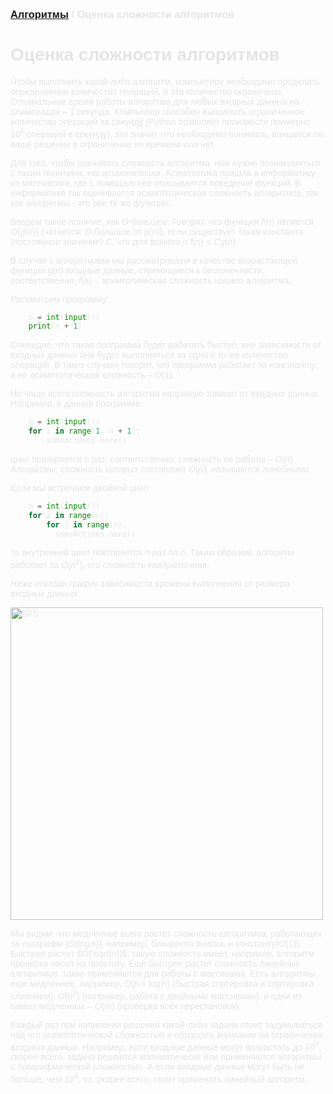<script type="text/javascript" id="MathJax-script" async
  src="https://cdn.jsdelivr.net/npm/mathjax@3/es5/tex-mml-chtml.js">
</script>

<script>
  MathJax = {
    tex: {
      inlineMath: [['$', '$']]
    }
  };
</script>

<span style="color: #E5E4E4; font-family: Helvetica;">

### [Алгоритмы](README.md) / Оценка сложности алгоритмов

# **Оценка сложности алгоритмов**
Чтобы выполнить какой-либо алгоритм, компьютеру необходимо проделать определенное количество операций, и это количество ограничено. Оптимальное время работы алгоритма для любых входных данных на олимпиадах – $1$ секунда. Компьютер способен выполнить ограниченное количество операций за секунду (Python позволяет произвести примерно $10^6$ операций в секунду), это значит, что необходимо понимать, впишется ли ваше решение в ограничение по времени или нет.

Для того, чтобы оценивать сложность алгоритма, нам нужно познакомиться с таким понятием, как *асимптотика*. Асимптотика пришла в информатику из математики, где с помощью нее описывается поведение функций. В информатике так оценивается асимптотическая сложность алгоритмов, так как алгоритмы - это все те же функции.

Введем такое понятие, как *$O$-большое*. Говорят, что функция $f(n)$ является $O(g(n))$ (читается: $O$-большое от $g(n)$), если существует такая константа (постоянное значение) $C$, что для всякого $n$ $f(n) \leq Cg(n)$. 

В случае с алгоритмами мы рассматриваем в качестве возрастающей функции $g(n)$ входные данные, стремящиеся к бесконечности, соответственно, $f(n)$ – асимтотическая сложность нашего алгоритма. 

Рассмотрим программу:

```py
    n = int(input())
    print(n + 1)
```

Очевидно, что такая программа будет работать быстро, вне зависимости от входных данных она будет выполняться за одно и то же количество операций. В таких случаях говорят, что программа работает *за константу*, а ее асимптотическая сложность – $O(1)$.

Но чаще всего сложность алгоритма напрямую зависит от входных данных. Например, в данной программе:

```py
    n = int(input())
    for i in range(1, n + 1):
        someActions.here()
```

цикл повторяется $n$ раз, соответственно, сложность ее работы – $O(n)$. Алгоритмы, сложность которых составляет $O(n)$, называются *линейными*.

Если мы встречаем двойной цикл:

```py
    n = int(input())
    for i in range(n):
        for j in range(n):
          someActions.here()
```
            
то внутренний цикл повторяется $n$ раз по $n$. Таким образом, алгоритм работает за $O(n^2)$, его сложность *квадратичная*.

Ниже показан график зависимости времени выполнения от размера входных данных:

<img src="assets/asymp.png" alt="BFS" width="500"/>

Мы видим, что медленнее всего растет сложность алгоритмов, работающих за логарифм ($O(\log n)$), например, бинарного поиска, и константу($O(1)$). Быстрее растет $O(\sqrt{n})$, такую сложность имеет, например, алгоритм проверки чисел на простоту. Еще быстрее растет сложность линейных алгоритмов, такие применяются для работы с массивами. Есть алгоритмы еще медленнее, например, $O(n \times \log n)$ (быстрая сортировка и сортировка слиянием), $O(n^2)$ (например, работа с двойными массивами), и одни из самых медленных – $O(n!)$ (проверка всех перестановок).

Каждый раз при написании решения какой-либо задачи стоит задумываться над его асимптотической сложностью и обращать внимание на ограничения входных данных. Например, если входные данные могут возрастать до $10^9$, скорее всего, задача решается математически или применяются алгоритмы с логарифмической сложностью. А если входные данные могут быть не больше, чем $10^6$, то, скорее всего, стоит применить линейный алгоритм.

